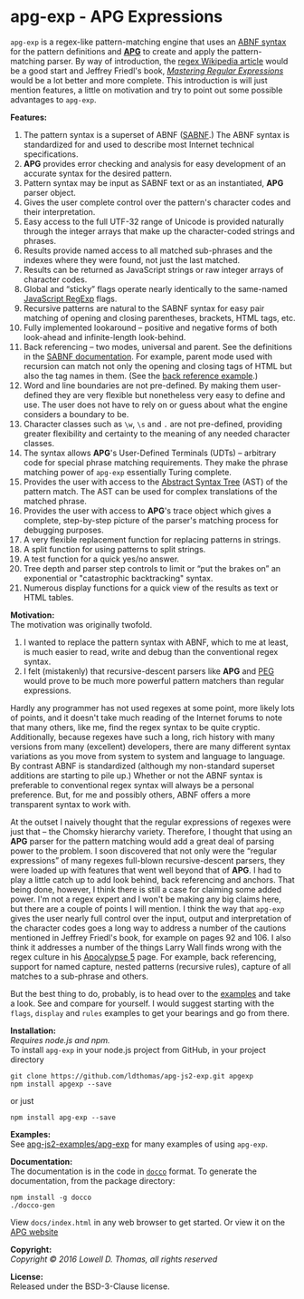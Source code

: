 # apg-exp - APG Expressions
`apg-exp` is a regex-like pattern-matching engine that uses an [ABNF syntax](https://tools.ietf.org/html/rfc5234) for the pattern definitions and [**APG**](https://github.com/ldthomas/apg-js2) to create and apply the pattern-matching parser. By way of introduction, the [regex Wikipedia article](https://en.wikipedia.org/wiki/Regular_expression) would be a good start and Jeffrey Friedl's book, [*Mastering Regular Expressions*](http://www.amazon.com/Mastering-Regular-Expressions-Jeffrey-Friedl/dp/0596528124) would be a lot better and more complete. This introduction is will just mention features, a little on motivation and try to point out some possible advantages to `apg-exp`.

**Features:**  
<ol>
<li>
The pattern syntax is a superset of ABNF (<a href="https://github.com/ldthomas/apg-js2-exp/SABNF.md">SABNF</a>.) The ABNF syntax is standardized for and used to describe most Internet technical specifications.
</li>
<li>
<b>APG</b> provides error checking and analysis for easy development of an accurate syntax for the desired pattern.
</li>
<li>
Pattern syntax may be input as SABNF text or as an instantiated, <b>APG</b> parser object.
</li>
<li>
Gives the user complete control over the pattern's character codes and their interpretation.
</li>
<li>
Easy access to the full UTF-32 range of Unicode is provided naturally through the integer arrays that make up the character-coded strings and phrases. 
</li>
<li>
Results provide named access to all matched sub-phrases and the indexes where they were found, not just the last matched.
</li>
<li>
Results can be returned as JavaScript strings or raw integer arrays of character codes.
</li>
<li>
Global and “sticky” flags operate nearly identically to the same-named <a href="https://developer.mozilla.org/en-US/docs/Web/JavaScript/Reference/Global_Objects/RegExp">JavaScript RegExp</a> flags.
</li>
<li>
Recursive patterns are natural to the SABNF syntax for easy pair matching of opening and closing parentheses, brackets, HTML tags, etc.
</li>
<li>
Fully implemented lookaround – positive and negative forms of both look-ahead and infinite-length look-behind.
</li>
<li>
Back referencing – two modes, universal and parent. See the definitions in the <a href="https://github.com/ldthomas/apg-js2-exp/SABNF.md">SABNF documentation</a>. For example, parent mode used with recursion can match not only the opening and closing tags of HTML but also the tag names in them. (See the <a href="https://github.com/ldthomas/apg-js2-examples/back-reference">back reference example</a>.)
</li>
<li>
Word and line boundaries are not pre-defined. By making them user-defined they are very flexible but nonetheless very easy to define and use. The user does not have to rely on or guess about what the engine considers a boundary to be.
</li>
<li>
Character classes such as <code>\w</code>, <code>\s</code> and <code>.</code> are not pre-defined, providing greater flexibility and certainty to the meaning of any needed character classes.
</li>
<li>
The syntax allows <b>APG</b>'s User-Defined Terminals (UDTs) – arbitrary code for special phrase matching requirements. They make the phrase matching power of <code>apg-exp</code> essentially Turing complete.
</li>
<li>
Provides the user with access to the <a href="https://en.wikipedia.org/wiki/Abstract_syntax_tree">Abstract Syntax Tree</a> (AST) of the pattern match. The AST can be used for complex translations of the matched phrase.
</li>
<li>
Provides the user with access to <b>APG</b>'s trace object which gives a complete, step-by-step picture of the parser's matching process for debugging purposes.
</li>
<li>
A very flexible replacement function for replacing patterns in strings.
</li>
<li>
A split function for using patterns to split strings.
</li>
<li>
A test function for a quick yes/no answer.
</li>
<li>
Tree depth and parser step controls to limit or “put the brakes on” an exponential or "catastrophic backtracking" syntax.
</li>
<li>
Numerous display functions for a quick view of the results as text or HTML tables.
</li>
</ol>

**Motivation:**  
The motivation was originally twofold.
<ol>
<li>
I wanted to replace the pattern syntax with ABNF, which to me at least, is much easier to read, write and debug than the conventional regex syntax.
</li>
<li>
I felt (mistakenly) that recursive-descent parsers like <b>APG</b> and <a href="https://en.wikipedia.org/wiki/Parsing_expression_grammar">PEG</a> would prove to be much more powerful pattern matchers than regular expressions.
</li>
</ol>

Hardly any programmer has not used regexes at some point, more likely lots of points, and it doesn't take much reading of the Internet forums to note that many others, like me, find the regex syntax to be quite cryptic. Additionally, because regexes have such a long, rich history with many versions from many (excellent) developers, there are many different syntax variations as you move from system to system and language to language. By contrast ABNF is standardized (although my non-standard superset additions are starting to pile up.) Whether or not the ABNF syntax is preferable to conventional regex syntax will always be a personal preference. But, for me and possibly others, ABNF offers a more transparent syntax to work with.

At the outset I naively thought that the regular expressions of regexes were just that – the Chomsky hierarchy variety. Therefore, I thought that using an **APG** parser for the pattern matching would add a great deal of parsing power to the problem. I soon discovered that not only were the “regular expressions” of many regexes full-blown recursive-descent parsers, they were loaded up with features that went well beyond that of **APG**. I had to play a little catch up to add look behind, back referencing and anchors. That being done, however, I think there is still a case for claiming some added power. I'm not a regex expert and I won't be making any big claims here, but there are a couple of points I will mention. I think the way that `apg-exp` gives the user nearly full control over the input, output and interpretation of the character codes goes a long way to address a number of the cautions mentioned in Jeffrey Friedl's book, for example on pages 92 and 106. I also think it addresses a number of the things Larry Wall finds wrong with the regex culture in his [Apocalypse 5](http://perl6.org/archive/doc/design/apo/A05.html) page. For example, back referencing, support for named capture, nested patterns (recursive rules), capture of all matches to a sub-phrase and others.

But the best thing to do, probably, is to head over to the [examples](https://github.com/ldthomas/apg-js2-examples/) and take a look. See and compare for yourself. I would suggest starting with the `flags`, `display` and `rules` examples to get your bearings and go from there.

**Installation:**    
*Requires node.js and npm.*  
To install `apg-exp` in your node.js project from GitHub, in your project directory
```
git clone https://github.com/ldthomas/apg-js2-exp.git apgexp
npm install apgexp --save
```
or just
```
npm install apg-exp --save
```
**Examples:**  
See <a href="https://github.com/ldthomas/apg-js2-examples">apg-js2-examples/apg-exp</a> for many examples of using
`apg-exp`.
  
**Documentation:**  
The documentation is in the code in [`docco`](https://jashkenas.github.io/docco/) format.
To generate the documentation, from the package directory:
```
npm install -g docco
./docco-gen
```
View `docs/index.html` in any web browser to get started.
Or view it on the [APG website](http://coasttocoastresearch.com/docjs2/apg-exp/index.html)

**Copyright:**  
  *Copyright &copy; 2016 Lowell D. Thomas, all rights reserved*  

**License:**  
Released under the BSD-3-Clause license.
      

